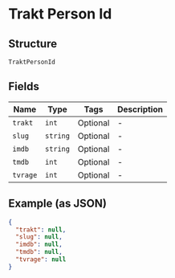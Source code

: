 
# Trakt Person Id

## Structure

`TraktPersonId`

## Fields

| Name | Type | Tags | Description |
|  --- | --- | --- | --- |
| `trakt` | `int` | Optional | - |
| `slug` | `string` | Optional | - |
| `imdb` | `string` | Optional | - |
| `tmdb` | `int` | Optional | - |
| `tvrage` | `int` | Optional | - |

## Example (as JSON)

```json
{
  "trakt": null,
  "slug": null,
  "imdb": null,
  "tmdb": null,
  "tvrage": null
}
```


